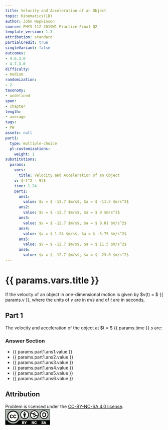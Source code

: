 ```yaml
---
title: Velocity and Acceleration of an Object
topic: Kinematics(1D)
author: John Hopkinson
source: PHYS 112 2019W1 Practice Final Q2
template_version: 1.3
attribution: standard
partialCredit: true
singleVariant: false
outcomes:
- 4.6.3.0
- 4.7.3.0
difficulty:
- medium
randomization:
- 2
taxonomy:
- undefined
span:
- chapter
length:
- average
tags:
- PW
assets: null
part1:
  type: multiple-choice
  pl-customizations:
    weight: 1
substitutions:
  params:
    vars:
      title: Velocity and Acceleration of an Object
    v: $-t^2 - 9t$
    time: 1.24
    part1:
      ans1:
        value: $v = $ -12.7 $m/s$, $a = $ -11.5 $m/s^2$
      ans2:
        value: $v = $ -12.7 $m/s$, $a = $ 0 $m/s^2$
      ans3:
        value: $v = $ -12.7 $m/s$, $a = $ 9.81 $m/s^2$
      ans4:
        value: $v = $ 1.24 $m/s$, $a = $ -5.75 $m/s^2$
      ans5:
        value: $v = $ -12.7 $m/s$, $a = $ 11.5 $m/s^2$
      ans6:
        value: $v = $ -12.7 $m/s$, $a = $ -23.0 $m/s^2$
---
```

# {{ params.vars.title }}
If the velocity of an object in one-dimensional motion is given by $v(t) = $ {{ params.v }}, where the units of $v$ are in $m/s$ and of $t$ are in seconds,

## Part 1

The velocity and acceleration of the object at $t = $ {{ params.time }} $s$ are:

### Answer Section

- {{ params.part1.ans1.value }}
- {{ params.part1.ans2.value }}
- {{ params.part1.ans3.value }}
- {{ params.part1.ans4.value }}
- {{ params.part1.ans5.value }}
- {{ params.part1.ans6.value }}

## Attribution

Problem is licensed under the [CC-BY-NC-SA 4.0 license](https://creativecommons.org/licenses/by-nc-sa/4.0/).<br> ![The Creative Commons 4.0 license requiring attribution-BY, non-commercial-NC, and share-alike-SA license.](https://raw.githubusercontent.com/firasm/bits/master/by-nc-sa.png)